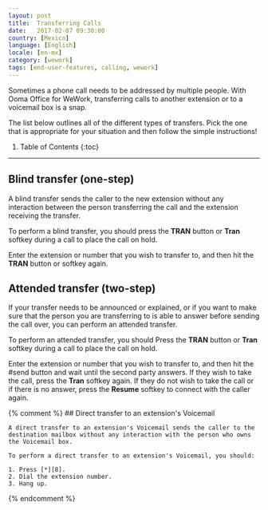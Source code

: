 ```yaml
---
layout: post
title:  Transferring Calls
date:   2017-02-07 09:30:00
country: [Mexico]
language: [English]
locale: [en-mx]
category: [wework]
tags: [end-user-features, calling, wework]
---
```


Sometimes a phone call needs to be addressed by multiple people. With Ooma Office for WeWork, transferring calls to another extension or to a voicemail box is a snap.

The list below outlines all of the different types of transfers. Pick the one that is appropriate for your situation and then follow the simple instructions!

1. Table of Contents
{:toc}
* * *

## Blind transfer (one-step)

A blind transfer sends the caller to the new extension without any interaction between the person transferring the call and the extension receiving the transfer.

To perform a blind transfer, you should press the **TRAN** button or **Tran** softkey during a call to place the call on hold.

Enter the extension or number that you wish to transfer to, and then hit the **TRAN** button or softkey again.

## Attended transfer (two-step)

If your transfer needs to be announced or explained, or if you want to make sure that the person you are transferring to is able to answer before sending the call over, you can perform an attended transfer.

To perform an attended transfer, you should Press the **TRAN** button or **Tran** softkey during a call to place the call on hold.

Enter the extension or number that you wish to transfer to, and then hit the #send button and wait until the second party answers. If they wish to take the call, press the **Tran** softkey again. If they do not wish to take the call or if there is no answer, press the **Resume** softkey to connect with the caller again.

{% comment %}
	## Direct transfer to an extension's Voicemail

	A direct transfer to an extension's Voicemail sends the caller to the destination mailbox without any interaction with the person who owns the Voicemail box.

	To perform a direct transfer to an extension's Voicemail, you should:

	1. Press [*][8].
	2. Dial the extension number.
	3. Hang up.
{% endcomment %}